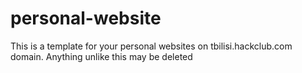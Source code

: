 # personal-website
This is a template for your personal websites on tbilisi.hackclub.com domain. Anything unlike this may be deleted
